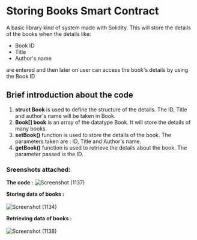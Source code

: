 # Storing Books Smart Contract 
A basic library kind of system made with Solidity.
This will store the details of the books when the details like:
* Book ID
* Title
* Author's name

are entered and then later on user can access the book's details by using the Book ID

## Brief introduction about the code 
 
 1. **struct Book** is used to define the structure of the details. The ID, Title and author's name will be taken in Book.
 2. **Book[] book** is an array of the datatype Book. It will store the details of many books.
 3. **setBook()** function is used to store the details of the book. The parameters taken are : ID, Title and Author's name.
 4. **getBook()** function is used to retrieve the details about the book. The parameter passed is the ID.
 

 ### Sreenshots attached:
 
**The code :**
![Screenshot (1137)](https://user-images.githubusercontent.com/73381366/194027211-71ff6134-ad65-47dd-994d-75206d9f9f7f.png) <br>

**Storing data of books :** <br><br>
![Screenshot (1134)](https://user-images.githubusercontent.com/73381366/194027208-3ac89b6d-333d-4bd1-bbc3-49cc28c8fa84.png)

**Retrieving data of books :**<br><br>
![Screenshot (1138)](https://user-images.githubusercontent.com/73381366/194027197-c1f7d119-acb1-4119-b198-3e5a1262ec8d.png) <br>

